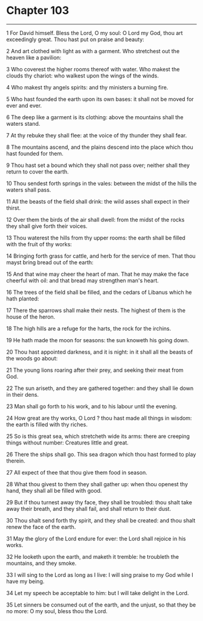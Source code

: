 # Chapter 103

***

1 For David himself. Bless the Lord, O my soul: O Lord my God, thou art exceedingly great. Thou hast put on praise and beauty:

2 And art clothed with light as with a garment. Who stretchest out the heaven like a pavilion:

3 Who coverest the higher rooms thereof with water. Who makest the clouds thy chariot: who walkest upon the wings of the winds.

4 Who makest thy angels spirits: and thy ministers a burning fire.

5 Who hast founded the earth upon its own bases: it shall not be moved for ever and ever.

6 The deep like a garment is its clothing: above the mountains shall the waters stand.

7 At thy rebuke they shall flee: at the voice of thy thunder they shall fear.

8 The mountains ascend, and the plains descend into the place which thou hast founded for them.

9 Thou hast set a bound which they shall not pass over; neither shall they return to cover the earth.

10 Thou sendest forth springs in the vales: between the midst of the hills the waters shall pass.

11 All the beasts of the field shall drink: the wild asses shall expect in their thirst.

12 Over them the birds of the air shall dwell: from the midst of the rocks they shall give forth their voices.

13 Thou waterest the hills from thy upper rooms: the earth shall be filled with the fruit of thy works:

14 Bringing forth grass for cattle, and herb for the service of men. That thou mayst bring bread out of the earth:

15 And that wine may cheer the heart of man. That he may make the face cheerful with oil: and that bread may strengthen man's heart.

16 The trees of the field shall be filled, and the cedars of Libanus which he hath planted:

17 There the sparrows shall make their nests. The highest of them is the house of the heron.

18 The high hills are a refuge for the harts, the rock for the irchins.

19 He hath made the moon for seasons: the sun knoweth his going down.

20 Thou hast appointed darkness, and it is night: in it shall all the beasts of the woods go about:

21 The young lions roaring after their prey, and seeking their meat from God.

22 The sun ariseth, and they are gathered together: and they shall lie down in their dens.

23 Man shall go forth to his work, and to his labour until the evening.

24 How great are thy works, O Lord ? thou hast made all things in wisdom: the earth is filled with thy riches.

25 So is this great sea, which stretcheth wide its arms: there are creeping things without number: Creatures little and great.

26 There the ships shall go. This sea dragon which thou hast formed to play therein.

27 All expect of thee that thou give them food in season.

28 What thou givest to them they shall gather up: when thou openest thy hand, they shall all be filled with good.

29 But if thou turnest away thy face, they shall be troubled: thou shalt take away their breath, and they shall fail, and shall return to their dust.

30 Thou shalt send forth thy spirit, and they shall be created: and thou shalt renew the face of the earth.

31 May the glory of the Lord endure for ever: the Lord shall rejoice in his works.

32 He looketh upon the earth, and maketh it tremble: he troubleth the mountains, and they smoke.

33 I will sing to the Lord as long as I live: I will sing praise to my God while I have my being.

34 Let my speech be acceptable to him: but I will take delight in the Lord.

35 Let sinners be consumed out of the earth, and the unjust, so that they be no more: O my soul, bless thou the Lord.

